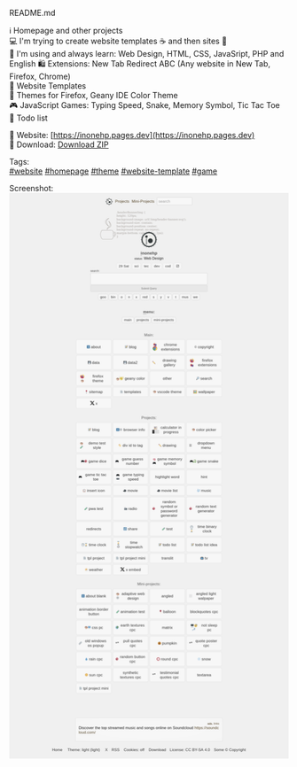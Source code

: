 README.md

ℹ️ Homepage and other projects  
💻 I'm trying to create website templates ☕ and then sites 🦄  
🌱 I'm using and always learn: Web Design, HTML, CSS, JavaSript, PHP and English
🛍 Extensions: New Tab Redirect ABC (Any website in New Tab, Firefox, Chrome)  
📄 Website Templates  
🎨 Themes for Firefox, Geany IDE Color Theme  
🎮 JavaScript Games: Typing Speed, Snake, Memory Symbol, Tic Tac Toe  
📝 Todo list  


🔗 Website: [https://inonehp.pages.dev](https://inonehp.pages.dev)  
💾 Download: [Download ZIP](https://github.com/inonehp/inonehp.pages.dev/archive/refs/heads/main.zip)  

Tags:  
[#website](https://github.com/topics/website?s=updated)
[#homepage](https://github.com/topics/homepage?s=updated)
[#theme](https://github.com/topics/theme?s=updated)
[#website-template](https://github.com/topics/website-template?s=updated)
[#game](https://github.com/topics/game?s=updated)

  
Screenshot:  
![screenshot](/img/screenshot.png)  
 
